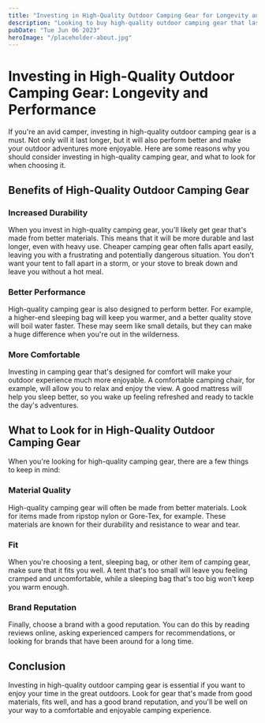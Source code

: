 ```yaml
---
title: "Investing in High-Quality Outdoor Camping Gear for Longevity and Performance"
description: "Looking to buy high-quality outdoor camping gear that lasts longer? Read on our guide to investing in the best camping equipment for longevity and performance!"
pubDate: "Tue Jun 06 2023"
heroImage: "/placeholder-about.jpg"
---
```


# Investing in High-Quality Outdoor Camping Gear: Longevity and Performance

If you&#39;re an avid camper, investing in high-quality outdoor camping gear is a must. Not only will it last longer, but it will also perform better and make your outdoor adventures more enjoyable. Here are some reasons why you should consider investing in high-quality camping gear, and what to look for when choosing it.

## Benefits of High-Quality Outdoor Camping Gear

### Increased Durability

When you invest in high-quality camping gear, you&#39;ll likely get gear that&#39;s made from better materials. This means that it will be more durable and last longer, even with heavy use. Cheaper camping gear often falls apart easily, leaving you with a frustrating and potentially dangerous situation. You don&#39;t want your tent to fall apart in a storm, or your stove to break down and leave you without a hot meal.

### Better Performance

High-quality camping gear is also designed to perform better. For example, a higher-end sleeping bag will keep you warmer, and a better quality stove will boil water faster. These may seem like small details, but they can make a huge difference when you&#39;re out in the wilderness.

### More Comfortable

Investing in camping gear that&#39;s designed for comfort will make your outdoor experience much more enjoyable. A comfortable camping chair, for example, will allow you to relax and enjoy the view. A good mattress will help you sleep better, so you wake up feeling refreshed and ready to tackle the day&#39;s adventures.

## What to Look for in High-Quality Outdoor Camping Gear

When you&#39;re looking for high-quality camping gear, there are a few things to keep in mind:

### Material Quality

High-quality camping gear will often be made from better materials. Look for items made from ripstop nylon or Gore-Tex, for example. These materials are known for their durability and resistance to wear and tear.

### Fit

When you&#39;re choosing a tent, sleeping bag, or other item of camping gear, make sure that it fits you well. A tent that&#39;s too small will leave you feeling cramped and uncomfortable, while a sleeping bag that&#39;s too big won&#39;t keep you warm enough.

### Brand Reputation

Finally, choose a brand with a good reputation. You can do this by reading reviews online, asking experienced campers for recommendations, or looking for brands that have been around for a long time.

## Conclusion

Investing in high-quality outdoor camping gear is essential if you want to enjoy your time in the great outdoors. Look for gear that&#39;s made from good materials, fits well, and has a good brand reputation, and you&#39;ll be well on your way to a comfortable and enjoyable camping experience.